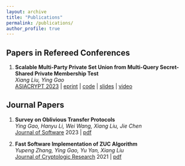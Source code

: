```yaml
---
layout: archive
title: "Publications"
permalink: /publications/
author_profile: true
---
```


## Papers in Refereed Conferences

1. **Scalable Multi-Party Private Set Union from Multi-Query Secret-Shared Private Membership Test** <br>
*Xiang Liu, Ying Gao* <br>
<a href="https://asiacrypt.iacr.org/2023/" target="_blank">ASIACRYPT 2023</a> | <a href="https://eprint.iacr.org/2023/1413" target="_blank">eprint</a> | <a href="https://github.com/lx-1234/MPSU" target="_blank">code</a> | <a href="https://iacr.org/submit/files/slides/2023/asiacrypt/asiacrypt2023/22/slides.pdf" target="_blank">slides</a> | <a href="https://www.youtube.com/watch?v=V-a1T2a7hwo&t=158s" target="_blank">video</a>


## Journal Papers

1. **Survey on Oblivious Transfer Protocols** <br>
*Ying Gao, Hanyu Li, Wei Wang, Xiang Liu, Jie Chen* <br>
<a href="https://www.jos.org.cn/josen/home?id=20210909102939001&name=English" target="_blank">Journal of Software</a> 2023 | <a href="https://www.jos.org.cn/josen/article/abstract/6692?st=search" target="_blank">pdf</a>

2. **Fast Software Implementation of ZUC Algorithm** <br>
*Yupeng Zhang, Ying Gao, Yu Yan, Xiang Liu* <br>
<a href="http://www.jcr.cacrnet.org.cn/EN/home" target="_blank">Journal of Cryptologic Research</a> 2021 | <a href="http://www.jcr.cacrnet.org.cn/EN/10.13868/j.cnki.jcr.000446" target="_blank">pdf</a>



<!-- {% if author.googlescholar %}
  You can also find my articles on <u><a href="{{author.googlescholar}}">my Google Scholar profile</a>.</u>
{% endif %}

{% include base_path %}

{% for post in site.publications reversed %}
  {% include archive-single.html %}
{% endfor %} -->
